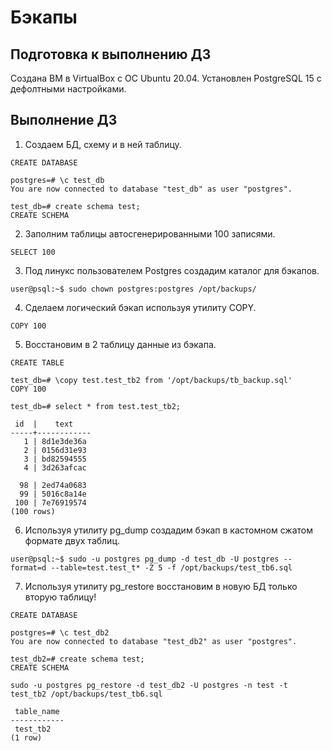 # Бэкапы

## Подготовка к выполнению ДЗ
Создана ВМ в VirtualBox с ОС Ubuntu 20.04. Установлен PostgreSQL 15 с дефолтными настройками.

## Выполнение ДЗ

1. Создаем БД, схему и в ней таблицу.
	
```postgres=# create database test_db;
CREATE DATABASE

postgres=# \c test_db
You are now connected to database "test_db" as user "postgres".

test_db=# create schema test;
CREATE SCHEMA
```

2. Заполним таблицы автосгенерированными 100 записями.

```test_db=# create table test.test_tb as select generate_series(1, 100) as id, md5(random()::text)::char(10) as text;
SELECT 100
```

3. Под линукс пользователем Postgres создадим каталог для бэкапов.

```user@psql:~$ sudo mkdir /opt/backups
user@psql:~$ sudo chown postgres:postgres /opt/backups/
```

4. Сделаем логический бэкап используя утилиту COPY.

```test_db=# \copy test.test_tb to '/opt/backups/tb_backup.sql'
COPY 100
```

5. Восстановим в 2 таблицу данные из бэкапа.

```test_db=# create table test.test_tb2 (id int, text char(10));
CREATE TABLE

test_db=# \copy test.test_tb2 from '/opt/backups/tb_backup.sql'
COPY 100

test_db=# select * from test.test_tb2;

 id  |    text
-----+------------
   1 | 8d1e3de36a
   2 | 0156d31e93
   3 | bd82594555
   4 | 3d263afcac
   
  98 | 2ed74a0683
  99 | 5016c8a14e
 100 | 7e76919574
(100 rows)   
```
	
6. Используя утилиту pg_dump создадим бэкап в кастомном сжатом формате двух таблиц.

```user@psql:~$ sudo -u postgres pg_dump -d test_db -U postgres --format=d --table=test.test_t* -Z 5 -f /opt/backups/test_tb6.sql```

7. Используя утилиту pg_restore восстановим в новую БД только вторую таблицу!

```postgres=# create database test_db2;
CREATE DATABASE

postgres=# \c test_db2
You are now connected to database "test_db2" as user "postgres".

test_db2=# create schema test;
CREATE SCHEMA
```

```sudo -u postgres pg_restore -d test_db2 -U postgres -n test -t test_tb2 /opt/backups/test_tb6.sql```

```test_db2=# SELECT table_name FROM information_schema.tables WHERE table_schema='test';
 table_name
------------
 test_tb2
(1 row)
```













